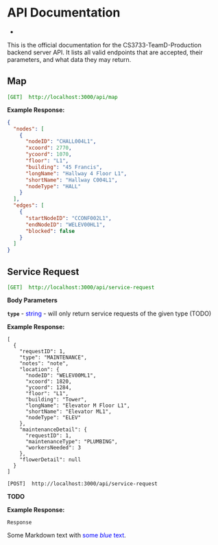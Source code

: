 # API Documentation
-
This is the official documentation for the CS3733-TeamD-Production backend server API.  It lists all valid endpoints that are accepted, their parameters, and what data they may return.

## Map
<span style="color:green">`[GET]  http://localhost:3000/api/map`</span>

**Example Response:**

```json
{
  "nodes": [
    {
      "nodeID": "CHALL004L1",
      "xcoord": 2770,
      "ycoord": 1070,
      "floor": "L1",
      "building": "45 Francis",
      "longName": "Hallway 4 Floor L1",
      "shortName": "Hallway C004L1",
      "nodeType": "HALL"
    }
  ],
  "edges": [
    {
      "startNodeID": "CCONF002L1",
      "endNodeID": "WELEV00HL1",
      "blocked": false
    }
  ]
}
```

## Service Request
<span style="color:green">`[GET]  http://localhost:3000/api/service-request`</span>

**Body Parameters**

**`type`** - <span style="color:blue">string</span> - will only return service requests of the given type (TODO)

**Example Response:**

```
[
  {
    "requestID": 1,
    "type": "MAINTENANCE",
    "notes": "note",
    "location": {
      "nodeID": "WELEV00ML1",
      "xcoord": 1820,
      "ycoord": 1284,
      "floor": "L1",
      "building": "Tower",
      "longName": "Elevator M Floor L1",
      "shortName": "Elevator ML1",
      "nodeType": "ELEV"
    },
    "maintenanceDetail": {
      "requestID": 1,
      "maintenanceType": "PLUMBING",
      "workersNeeded": 3
    },
    "flowerDetail": null
  }
]
```

`[POST]  http://localhost:3000/api/service-request`

**TODO**

**Example Response:**

```
Response
```

Some Markdown text with <span style="color:blue">some *blue* text</span>.

